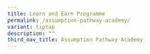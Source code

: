 ```yaml
---
title: Learn and Earn Programme
permalink: /assumption-pathway-academy/
variant: tiptap
description: ""
third_nav_title: Assumption Pathway Academy
---
```

